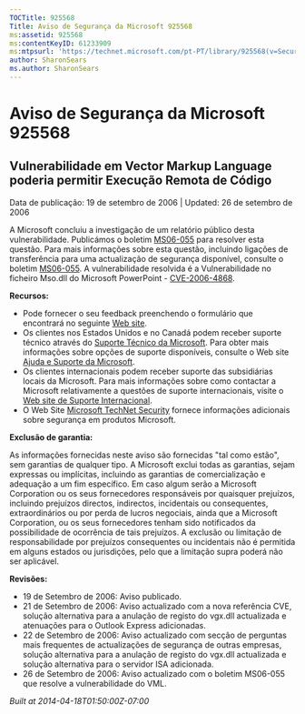 ```yaml
---
TOCTitle: 925568
Title: Aviso de Segurança da Microsoft 925568
ms:assetid: 925568
ms:contentKeyID: 61233909
ms:mtpsurl: 'https://technet.microsoft.com/pt-PT/library/925568(v=Security.10)'
author: SharonSears
ms.author: SharonSears
---
```




Aviso de Segurança da Microsoft 925568
======================================

Vulnerabilidade em Vector Markup Language poderia permitir Execução Remota de Código
------------------------------------------------------------------------------------

Data de publicação: 19 de setembro de 2006 | Updated: 26 de setembro de 2006

A Microsoft concluiu a investigação de um relatório público desta vulnerabilidade. Publicámos o boletim [MS06-055](http://www.microsoft.com/portugal/technet/seguranca/boletins/ms06-055.mspx) para resolver esta questão. Para mais informações sobre esta questão, incluindo ligações de transferência para uma actualização de segurança disponível, consulte o boletim [MS06-055](http://www.microsoft.com/portugal/technet/seguranca/boletins/ms06-055.mspx). A vulnerabilidade resolvida é a Vulnerabilidade no ficheiro Mso.dll do Microsoft PowerPoint - [CVE-2006-4868](http://www.cve.mitre.org/cgi-bin/cvename.cgi?name=cve-2006-4868).

**Recursos:**

-   Pode fornecer o seu feedback preenchendo o formulário que encontrará no seguinte [Web site](https://support.microsoft.com/common/survey.aspx?scid=sw;en;1257&amp;showpage=1&amp;ws=technet&amp;sd=tech).
-   Os clientes nos Estados Unidos e no Canadá podem receber suporte técnico através do [Suporte Técnico da Microsoft](http://go.microsoft.com/fwlink/?linkid=21131). Para obter mais informações sobre opções de suporte disponíveis, consulte o Web site [Ajuda e Suporte da Microsoft](http://support.microsoft.com/).
-   Os clientes internacionais podem receber suporte das subsidiárias locais da Microsoft. Para mais informações sobre como contactar a Microsoft relativamente a questões de suporte internacionais, visite o [Web site de Suporte Internacional](http://go.microsoft.com/fwlink/?linkid=21155).
-   O Web Site [Microsoft TechNet Security](http://go.microsoft.com/fwlink/?linkid=21132) fornece informações adicionais sobre segurança em produtos Microsoft.

**Exclusão de garantia:**

As informações fornecidas neste aviso são fornecidas "tal como estão", sem garantias de qualquer tipo. A Microsoft exclui todas as garantias, sejam expressas ou implícitas, incluindo as garantias de comercialização e adequação a um fim específico. Em caso algum serão a Microsoft Corporation ou os seus fornecedores responsáveis por quaisquer prejuízos, incluindo prejuízos directos, indirectos, incidentais ou consequentes, extraordinários ou por perda de lucros negociais, ainda que a Microsoft Corporation, ou os seus fornecedores tenham sido notificados da possibilidade de ocorrência de tais prejuízos. A exclusão ou limitação de responsabilidade por prejuízos consequentes ou incidentais não é permitida em alguns estados ou jurisdições, pelo que a limitação supra poderá não ser aplicável.

**Revisões:**

-   19 de Setembro de 2006: Aviso publicado.
-   21 de Setembro de 2006: Aviso actualizado com a nova referência CVE, solução alternativa para a anulação de registo do vgx.dll actualizada e atenuações para o Outlook Express adicionadas.
-   22 de Setembro de 2006: Aviso actualizado com secção de perguntas mais frequentes de actualizações de segurança de outras empresas, solução alternativa para a anulação de registo do vgx.dll actualizada e solução alternativa para o servidor ISA adicionada.
-   26 de Setembro de 2006: Aviso actualizado com o boletim MS06-055 que resolve a vulnerabilidade do VML.

*Built at 2014-04-18T01:50:00Z-07:00*
